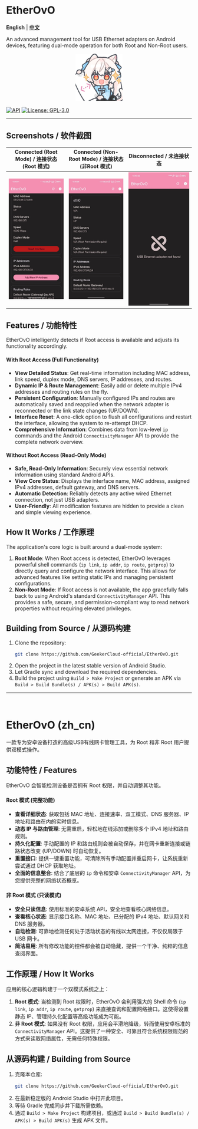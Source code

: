 # EtherOvO

**English** | [**中文**](#etherovo-zh_cn)

An advanced management tool for USB Ethernet adapters on Android devices, featuring dual-mode operation for both Root and Non-Root users.

<p align="center">
  <img src="https://github.com/GeekerCloud-official/EtherOvO/blob/main/imgs/app-icon.png" alt="App Icon" width="128"/>
</p>

[![API](https://img.shields.io/badge/API-24%2B-brightgreen.svg?style=flat)](https://android-arsenal.com/api?level=24)
[![License: GPL-3.0](https://img.shields.io/badge/license-GPL--3.0-orange.svg)](https://www.gnu.org/licenses/gpl-3.0)

---

## Screenshots / 软件截图

| Connected (Root Mode) / 连接状态 (Root 模式) | Connected (Non-Root Mode) / 连接状态 (非Root 模式) | Disconnected / 未连接状态 |
| :----------------------------------------------------------: | :----------------------------------------------------------: | :----------------------------------------------------------: |
| ![Screenshot of Root Mode](https://github.com/GeekerCloud-official/EtherOvO/blob/main/imgs/Root_Mode.jpg) | ![Screenshot of Non-Root Mode](https://github.com/GeekerCloud-official/EtherOvO/blob/main/imgs/Non_Root_Mode.jpg) | ![Screenshot of Disconnected State](https://github.com/GeekerCloud-official/EtherOvO/blob/main/imgs/Disconnect.jpg) |

## Features / 功能特性

EtherOvO intelligently detects if Root access is available and adjusts its functionality accordingly.

#### With Root Access (Full Functionality)
*   **View Detailed Status**: Get real-time information including MAC address, link speed, duplex mode, DNS servers, IP addresses, and routes.
*   **Dynamic IP & Route Management**: Easily add or delete multiple IPv4 addresses and routing rules on the fly.
*   **Persistent Configuration**: Manually configured IPs and routes are automatically saved and reapplied when the network adapter is reconnected or the link state changes (UP/DOWN).
*   **Interface Reset**: A one-click option to flush all configurations and restart the interface, allowing the system to re-attempt DHCP.
*   **Comprehensive Information**: Combines data from low-level `ip` commands and the Android `ConnectivityManager` API to provide the complete network overview.

#### Without Root Access (Read-Only Mode)
*   **Safe, Read-Only Information**: Securely view essential network information using standard Android APIs.
*   **View Core Status**: Displays the interface name, MAC address, assigned IPv4 addresses, default gateway, and DNS servers.
*   **Automatic Detection**: Reliably detects any active wired Ethernet connection, not just USB adapters.
*   **User-Friendly**: All modification features are hidden to provide a clean and simple viewing experience.

## How It Works / 工作原理

The application's core logic is built around a dual-mode system:

1.  **Root Mode**: When Root access is detected, EtherOvO leverages powerful shell commands (`ip link`, `ip addr`, `ip route`, `getprop`) to directly query and configure the network interface. This allows for advanced features like setting static IPs and managing persistent configurations.
2.  **Non-Root Mode**: If Root access is not available, the app gracefully falls back to using Android's standard `ConnectivityManager` API. This provides a safe, secure, and permission-compliant way to read network properties without requiring elevated privileges.

## Building from Source / 从源码构建

1.  Clone the repository:
    ```bash
    git clone https://github.com/GeekerCloud-official/EtherOvO.git
    ```
2.  Open the project in the latest stable version of Android Studio.
3.  Let Gradle sync and download the required dependencies.
4.  Build the project using `Build > Make Project` or generate an APK via `Build > Build Bundle(s) / APK(s) > Build APK(s)`.


---
<br>

# EtherOvO (zh_cn)

一款专为安卓设备打造的高级USB有线网卡管理工具，为 Root 和非 Root 用户提供双模式操作。

## 功能特性 / Features

EtherOvO 会智能检测设备是否拥有 Root 权限，并自动调整其功能。

#### Root 模式 (完整功能)
*   **查看详细状态**: 获取包括 MAC 地址、连接速率、双工模式、DNS 服务器、IP 地址和路由在内的实时信息。
*   **动态 IP 与路由管理**: 无需重启，轻松地在线添加或删除多个 IPv4 地址和路由规则。
*   **持久化配置**: 手动配置的 IP 和路由规则会被自动保存，并在网卡重新连接或链路状态改变 (UP/DOWN) 时自动恢复。
*   **重置接口**: 提供一键重置功能，可清除所有手动配置并重启网卡，让系统重新尝试通过 DHCP 获取地址。
*   **全面的信息整合**: 结合了底层的 `ip` 命令和安卓 `ConnectivityManager` API，为您提供完整的网络状态概览。

#### 非 Root 模式 (只读模式)
*   **安全只读信息**: 使用标准的安卓系统 API，安全地查看核心网络信息。
*   **查看核心状态**: 显示接口名称、MAC 地址、已分配的 IPv4 地址、默认网关和 DNS 服务器。
*   **自动检测**: 可靠地检测任何处于活动状态的有线以太网连接，不仅仅局限于 USB 网卡。
*   **简洁易用**: 所有修改功能的控件都会被自动隐藏，提供一个干净、纯粹的信息查阅界面。

## 工作原理 / How It Works

应用的核心逻辑构建于一个双模式系统之上：

1.  **Root 模式**: 当检测到 Root 权限时，EtherOvO 会利用强大的 Shell 命令 (`ip link`, `ip addr`, `ip route`, `getprop`) 来直接查询和配置网络接口。这使得设置静态 IP、管理持久化配置等高级功能成为可能。
2.  **非 Root 模式**: 如果没有 Root 权限，应用会平滑地降级，转而使用安卓标准的 `ConnectivityManager` API。这提供了一种安全、可靠且符合系统权限规范的方式来读取网络属性，无需任何特殊权限。

## 从源码构建 / Building from Source

1.  克隆本仓库:
    ```bash
    git clone https://github.com/GeekerCloud-official/EtherOvO.git
    ```
2.  在最新稳定版的 Android Studio 中打开此项目。
3.  等待 Gradle 完成同步并下载所需依赖。
4.  通过 `Build > Make Project` 构建项目，或通过 `Build > Build Bundle(s) / APK(s) > Build APK(s)` 生成 APK 文件。

